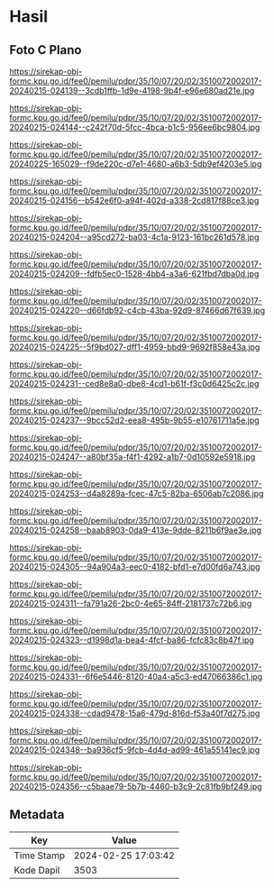# Hasil

## Foto C Plano

https://sirekap-obj-formc.kpu.go.id/fee0/pemilu/pdpr/35/10/07/20/02/3510072002017-20240215-024139--3cdb1ffb-1d9e-4198-9b4f-e96e680ad21e.jpg

https://sirekap-obj-formc.kpu.go.id/fee0/pemilu/pdpr/35/10/07/20/02/3510072002017-20240215-024144--c242f70d-5fcc-4bca-b1c5-956ee6bc9804.jpg

https://sirekap-obj-formc.kpu.go.id/fee0/pemilu/pdpr/35/10/07/20/02/3510072002017-20240225-165029--f9de220c-d7e1-4680-a6b3-5db9ef4203e5.jpg

https://sirekap-obj-formc.kpu.go.id/fee0/pemilu/pdpr/35/10/07/20/02/3510072002017-20240215-024156--b542e6f0-a94f-402d-a338-2cd817f88ce3.jpg

https://sirekap-obj-formc.kpu.go.id/fee0/pemilu/pdpr/35/10/07/20/02/3510072002017-20240215-024204--a95cd272-ba03-4c1a-9123-161bc261d578.jpg

https://sirekap-obj-formc.kpu.go.id/fee0/pemilu/pdpr/35/10/07/20/02/3510072002017-20240215-024209--fdfb5ec0-1528-4bb4-a3a6-621fbd7dba0d.jpg

https://sirekap-obj-formc.kpu.go.id/fee0/pemilu/pdpr/35/10/07/20/02/3510072002017-20240215-024220--d66fdb92-c4cb-43ba-92d9-87466d67f639.jpg

https://sirekap-obj-formc.kpu.go.id/fee0/pemilu/pdpr/35/10/07/20/02/3510072002017-20240215-024225--5f9bd027-dff1-4959-bbd9-9692f858e43a.jpg

https://sirekap-obj-formc.kpu.go.id/fee0/pemilu/pdpr/35/10/07/20/02/3510072002017-20240215-024231--ced8e8a0-dbe8-4cd1-b61f-f3c0d6425c2c.jpg

https://sirekap-obj-formc.kpu.go.id/fee0/pemilu/pdpr/35/10/07/20/02/3510072002017-20240215-024237--9bcc52d2-eea8-495b-9b55-e10761711a5e.jpg

https://sirekap-obj-formc.kpu.go.id/fee0/pemilu/pdpr/35/10/07/20/02/3510072002017-20240215-024247--a80bf35a-f4f1-4292-a1b7-0d10592e5918.jpg

https://sirekap-obj-formc.kpu.go.id/fee0/pemilu/pdpr/35/10/07/20/02/3510072002017-20240215-024253--d4a8289a-fcec-47c5-82ba-6506ab7c2086.jpg

https://sirekap-obj-formc.kpu.go.id/fee0/pemilu/pdpr/35/10/07/20/02/3510072002017-20240215-024258--baab8903-0da9-413e-9dde-8211b6f9ae3e.jpg

https://sirekap-obj-formc.kpu.go.id/fee0/pemilu/pdpr/35/10/07/20/02/3510072002017-20240215-024305--94a904a3-eec0-4182-bfd1-e7d00fd6a743.jpg

https://sirekap-obj-formc.kpu.go.id/fee0/pemilu/pdpr/35/10/07/20/02/3510072002017-20240215-024311--fa791a26-2bc0-4e65-84ff-2181737c72b6.jpg

https://sirekap-obj-formc.kpu.go.id/fee0/pemilu/pdpr/35/10/07/20/02/3510072002017-20240215-024323--d1998d1a-bea4-4fcf-ba86-fcfc83c8b47f.jpg

https://sirekap-obj-formc.kpu.go.id/fee0/pemilu/pdpr/35/10/07/20/02/3510072002017-20240215-024331--6f6e5446-8120-40a4-a5c3-ed47066386c1.jpg

https://sirekap-obj-formc.kpu.go.id/fee0/pemilu/pdpr/35/10/07/20/02/3510072002017-20240215-024338--cdad9478-15a6-479d-816d-f53a40f7d275.jpg

https://sirekap-obj-formc.kpu.go.id/fee0/pemilu/pdpr/35/10/07/20/02/3510072002017-20240215-024348--ba936cf5-9fcb-4d4d-ad99-461a55141ec9.jpg

https://sirekap-obj-formc.kpu.go.id/fee0/pemilu/pdpr/35/10/07/20/02/3510072002017-20240215-024356--c5baae79-5b7b-4460-b3c9-2c81fb9bf249.jpg


## Metadata

| Key        | Value               |
| ---------- | ------------------- |
| Time Stamp | 2024-02-25 17:03:42 |
| Kode Dapil | 3503                |



